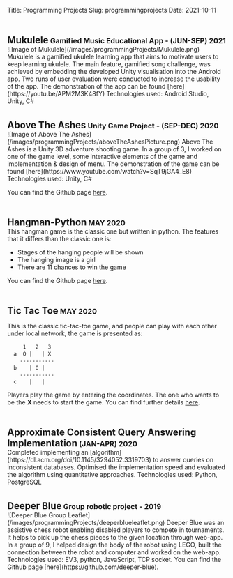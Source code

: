 Title: Programming Projects
Slug: programmingprojects
Date: 2021-10-11

<div style="clear: both">
    <br />
    <br />
    <h2 style="display: inline">Mukulele</h2>
    <h3 style="display: inline">Gamified Music Educational App - (JUN-SEP) 2021</h3>
</div>
![Image of Mukulele](/images/programmingProjects/Mukulele.png)
Mukulele is a gamified ukulele learning app that aims to motivate users to keep learning ukulele. The main feature, gamified song challenge, was achieved by embedding the developed Unity visualisation into the Android app. Two runs of user evaluation were conducted to increase the usability of the app. The demonstration of the app can be found [here](https://youtu.be/APM2M3K48fY) Technologies used: Android Studio, Unity, C#


<div style="clear: both">
    <br />
    <br />
    <h2 style="display: inline">Above The Ashes</h2>
    <h3 style="display: inline">Unity Game Project - (SEP-DEC) 2020</h3>
</div>
![Image of Above The Ashes](/images/programmingProjects/aboveTheAshesPicture.png)
Above The Ashes is a Unity 3D adventure shooting game. In a group of 3, I worked on one of the game level, some interactive elements of the game and implementation & design of menu. The demonstration of the game can be found [here](https://www.youtube.com/watch?v=SqT9jGA4_E8) Technologies used: Unity, C#  

You can find the Github page [here](https://github.com/CWJWANJING/MGD_Game).


<div style="clear: both">
    <br />
    <br />
    <h2 style="display: inline">Hangman-Python</h2>
    <h3 style="display: inline">   MAY 2020</h3>
</div>
This hangman game is the classic one but written in python. The features that it differs than the classic one is:  

* Stages of the hanging people will be shown
* The hanging image is a girl
* There are 11 chances to win the game   

You can find the Github page [here](https://github.com/CWJWANJING/hangman-python).


<div style="clear: both">
    <br />
    <br />
    <h2 style="display: inline">Tic Tac Toe</h2>
    <h3 style="display: inline">   MAY 2020</h3>
</div>

This is the classic tic-tac-toe game, and people can play with each other under local network, the game is presented as:

```text
     1   2   3
  a  O |   | X
    -----------
  b    | O |
    -----------
  c    |   |
```

Players play the game by entering the coordinates. The one who wants to be the **X** needs to start the game. You can find further details [here](https://github.com/CWJWANJING/tic-tac-toe).


<div style="clear: both">
    <br />
    <br />
    <h2 style="display: inline">Approximate Consistent Query Answering Implementation</h2>
    <h3 style="display: inline">(JAN-APR) 2020</h3>
</div>
Completed implementing an [algorithm](https://dl.acm.org/doi/10.1145/3294052.3319703) to answer queries on inconsistent databases. Optimised the implementation speed and evaluated the algorithm using quantitative approaches. Technologies used: Python, PostgreSQL


<div style="clear: both">
    <br />
    <br />
    <h2 style="display: inline">Deeper Blue</h2>
    <h3 style="display: inline">  Group robotic project - 2019</h3>
</div>
![Deeper Blue Group Leaflet](/images/programmingProjects/deeperblueleaflet.png)
Deeper Blue was an assistive chess robot enabling disabled players to compete in tournaments. It helps to pick up the chess pieces to the given location through web-app. In a group of 9, I helped design the body of the robot using LEGO, built the connection between the robot and computer and worked on the web-app. Technologies used: EV3, python, JavaScript, TCP socket. You can find the Github page [here](https://github.com/deeper-blue).
